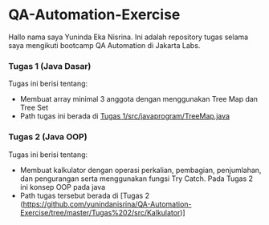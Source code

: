 # QA-Automation-Exercise
Hallo nama saya Yuninda Eka Nisrina. Ini adalah repository tugas selama saya mengikuti bootcamp QA Automation di Jakarta Labs.

### Tugas 1 (Java Dasar)

Tugas ini berisi tentang:
- Membuat array minimal 3 anggota dengan menggunakan Tree Map dan Tree Set
- Path tugas ini berada di  [Tugas 1/src/javaprogram/TreeMap.java](https://github.com/yunindanisrina/QA-Automation-Exercise/blob/master/Tugas%201/src/javaprogram/TreeMap.java)

### Tugas 2 (Java OOP)

Tugas ini berisi tentang:
- Membuat kalkulator dengan operasi perkalian, pembagian, penjumlahan, dan pengurangan serta menggunakan fungsi Try Catch. Pada Tugas 2 ini konsep OOP pada java
- Path tugas tersebut berada di [Tugas 2 (https://github.com/yunindanisrina/QA-Automation-Exercise/tree/master/Tugas%202/src/Kalkulator)]

